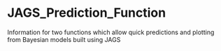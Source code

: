 # JAGS_Prediction_Function
Information for two functions which allow quick predictions and plotting from Bayesian models built using JAGS
